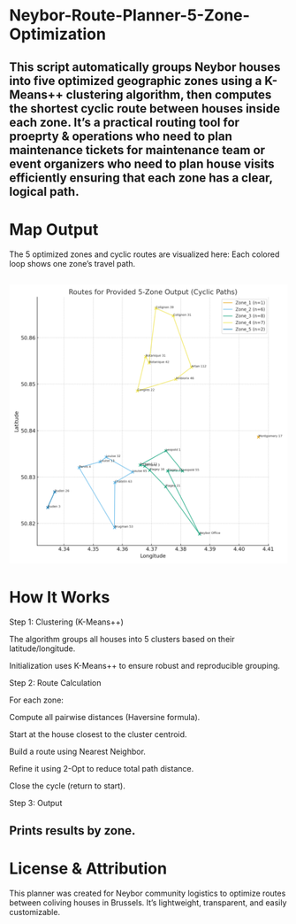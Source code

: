 # Neybor-Route-Planner-5-Zone-Optimization
This script automatically groups Neybor houses into five optimized geographic zones using a K-Means++ clustering algorithm, then computes the shortest cyclic route between houses inside each zone.
It’s a practical routing tool for proeprty & operations who need to plan maintenance tickets for maintenance team or event organizers who need to plan house visits efficiently ensuring that each zone has a clear, logical path.
---
# Map Output
The 5 optimized zones and cyclic routes are visualized here:
Each colored loop shows one zone’s travel path.

![Neybor 5-Zone Map](zones5_output_map.png)
---
# How It Works
Step 1: Clustering (K-Means++)

The algorithm groups all houses into 5 clusters based on their latitude/longitude.

Initialization uses K-Means++ to ensure robust and reproducible grouping.

Step 2: Route Calculation

For each zone:

Compute all pairwise distances (Haversine formula).

Start at the house closest to the cluster centroid.

Build a route using Nearest Neighbor.

Refine it using 2-Opt to reduce total path distance.

Close the cycle (return to start).

Step 3: Output

Prints results by zone.
---
# License & Attribution

This planner was created for Neybor community logistics to optimize routes between coliving houses in Brussels.
It’s lightweight, transparent, and easily customizable.
